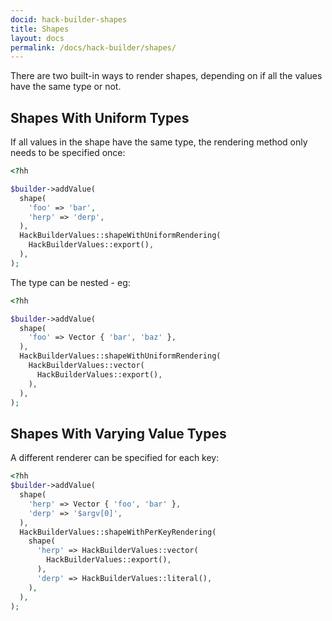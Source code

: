 ```yaml
---
docid: hack-builder-shapes
title: Shapes
layout: docs
permalink: /docs/hack-builder/shapes/
---
```


There are two built-in ways to render shapes, depending on if all the values have
the same type or not.

Shapes With Uniform Types
-------------------------

If all values in the shape have the same type, the rendering method only needs to
be specified once:

``` php
<?hh

$builder->addValue(
  shape(
    'foo' => 'bar',
    'herp' => 'derp',
  ),
  HackBuilderValues::shapeWithUniformRendering(
    HackBuilderValues::export(),
  ),
);
```

The type can be nested - eg:

``` php
<?hh

$builder->addValue(
  shape(
    'foo' => Vector { 'bar', 'baz' },
  ),
  HackBuilderValues::shapeWithUniformRendering(
    HackBuilderValues::vector(
      HackBuilderValues::export(),
    ),
  ),
);
```

Shapes With Varying Value Types
-------------------------------

A different renderer can be specified for each key:

``` php
<?hh
$builder->addValue(
  shape(
    'herp' => Vector { 'foo', 'bar' },
    'derp' => '$argv[0]',
  ),
  HackBuilderValues::shapeWithPerKeyRendering(
    shape(
      'herp' => HackBuilderValues::vector(
        HackBuilderValues::export(),
      ),
      'derp' => HackBuilderValues::literal(),
    ),
  ),
);
```
